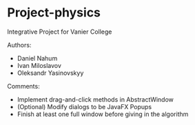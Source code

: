 # Project-physics

Integrative Project for Vanier College

Authors:
* Daniel Nahum
* Ivan Miloslavov
* Oleksandr Yasinovskyy

Comments:
* Implement drag-and-click methods in AbstractWindow
* (Optional) Modify dialogs to be JavaFX Popups
* Finish at least one full window before giving in the algorithm
